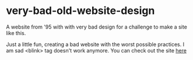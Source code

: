 # very-bad-old-website-design
A website from '95 with with very bad design for a challenge to make a site like this.

Just a little fun, creating a bad website with the worst possible practices. I am sad &lt;blink&gt; tag doesn't work anymore. You can check out the site [here](https://akosnikhazy.github.io/very-bad-old-website-design/)

